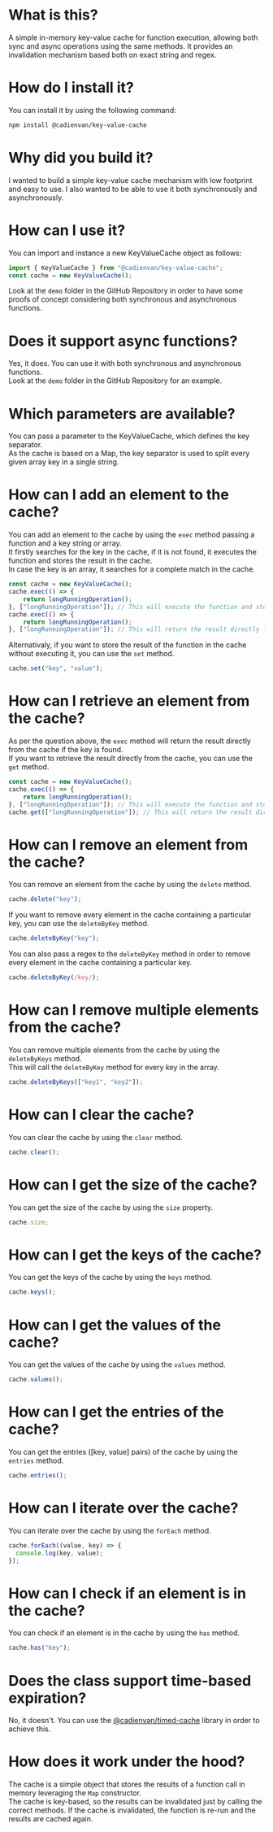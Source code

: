 # What is this?

A simple in-memory key-value cache for function execution, allowing both sync and async operations using the same methods. It provides an invalidation mechanism based both on exact string and regex.

# How do I install it?

You can install it by using the following command:

```bash
npm install @cadienvan/key-value-cache
```

# Why did you build it?

I wanted to build a simple key-value cache mechanism with low footprint and easy to use. I also wanted to be able to use it both synchronously and asynchronously.

# How can I use it?

You can import and instance a new KeyValueCache object as follows:

```js
import { KeyValueCache } from "@cadienvan/key-value-cache";
const cache = new KeyValueCache();
```

Look at the `demo` folder in the GitHub Repository in order to have some proofs of concept considering both synchronous and asynchronous functions.

# Does it support async functions?

Yes, it does. You can use it with both synchronous and asynchronous functions.  
Look at the `demo` folder in the GitHub Repository for an example.

# Which parameters are available?

You can pass a parameter to the KeyValueCache, which defines the key separator.  
As the cache is based on a Map, the key separator is used to split every given array key in a single string.  


# How can I add an element to the cache?

You can add an element to the cache by using the `exec` method passing a function and a key string or array.  
It firstly searches for the key in the cache, if it is not found, it executes the function and stores the result in the cache.  
In case the key is an array, it searches for a complete match in the cache.  

```js
const cache = new KeyValueCache();
cache.exec(() => {
    return longRunningOperation();
}, ["longRunningOperation"]); // This will execute the function and store the result in the cache
cache.exec(() => {
    return longRunningOperation();
}, ["longRunningOperation"]); // This will return the result directly from the cache
```

Alternativaly, if you want to store the result of the function in the cache without executing it, you can use the `set` method.

```js
cache.set("key", "value");
```


# How can I retrieve an element from the cache?

As per the question above, the `exec` method will return the result directly from the cache if the key is found.  
If you want to retrieve the result directly from the cache, you can use the `get` method.

```js
const cache = new KeyValueCache();
cache.exec(() => {
    return longRunningOperation();
}, ["longRunningOperation"]); // This will execute the function and store the result in the cache
cache.get(["longRunningOperation"]); // This will return the result directly from the cache
```

# How can I remove an element from the cache?

You can remove an element from the cache by using the `delete` method.

```js
cache.delete("key");
```

If you want to remove every element in the cache containing a particular key, you can use the `deleteByKey` method.

```js
cache.deleteByKey("key");
```

You can also pass a regex to the `deleteByKey` method in order to remove every element in the cache containing a particular key.

```js
cache.deleteByKey(/key/);
```

# How can I remove multiple elements from the cache?

You can remove multiple elements from the cache by using the `deleteByKeys` method.  
This will call the `deleteByKey` method for every key in the array.

```js
cache.deleteByKeys(["key1", "key2"]);
```

# How can I clear the cache?

You can clear the cache by using the `clear` method.

```js
cache.clear();
```

# How can I get the size of the cache?

You can get the size of the cache by using the `size` property.

```js
cache.size;
```

# How can I get the keys of the cache?

You can get the keys of the cache by using the `keys` method.

```js
cache.keys();
```

# How can I get the values of the cache?

You can get the values of the cache by using the `values` method.

```js
cache.values();
```

# How can I get the entries of the cache?

You can get the entries ([key, value] pairs) of the cache by using the `entries` method.

```js
cache.entries();
```

# How can I iterate over the cache?

You can iterate over the cache by using the `forEach` method.

```js
cache.forEach((value, key) => {
  console.log(key, value);
});
```

# How can I check if an element is in the cache?

You can check if an element is in the cache by using the `has` method.

```js
cache.has("key");
```

# Does the class support time-based expiration?

No, it doesn't. You can use the [@cadienvan/timed-cache](https://github.com/Cadienvan/timed-cache) library in order to achieve this.

# How does it work under the hood?

The cache is a simple object that stores the results of a function call in memory leveraging the `Map` constructor.  
The cache is key-based, so the results can be invalidated just by calling the correct methods. If the cache is invalidated, the function is re-run and the results are cached again.
